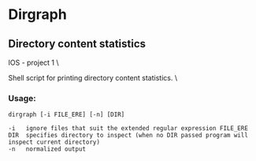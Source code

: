 # Dirgraph
## Directory content statistics
IOS - project 1 \

Shell script for printing directory content statistics. \

### Usage: 

    dirgraph [-i FILE_ERE] [-n] [DIR]
    
    -i   ignore files that suit the extended regular expression FILE_ERE 
    DIR  specifies directory to inspect (when no DIR passed program will inspect current directory)
    -n   normalized output
